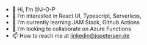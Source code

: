 - 👋 Hi, I’m @J-O-P
- 👀 I’m interested in React UI, Typescript, Serverless, 
- 🌱 I’m currently learning JAM Stack, Github Actions
- 💞️ I’m looking to collaborate on Azure Functions
- 📫 How to reach me at linkedin@jopetersen.de

<!---
J-O-P/J-O-P is a ✨ special ✨ repository because its `README.md` (this file) appears on your GitHub profile.
You can click the Preview link to take a look at your changes.
--->
